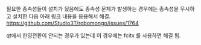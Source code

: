 필요한 종속성들이 설치가 됬음에도 종속성 문제가 발생하는 경우에는 종속성을 무시하고 설치한 다음 아래 링크 내용을 응용해서 해결.  
https://github.com/Studio3T/robomongo/issues/1764

qt에서 한영전환이 안되는 경우가 있는데 이 경우에는 fcitx 를 사용하면 해결 됨.
